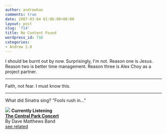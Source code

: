 ```yaml
---
author: andrewhao
comments: true
date: 2007-03-04 01:06:00+00:00
layout: post
slug: '714'
title: No Content Found
wordpress_id: 716
categories:
- Andrew 2.0
---
```


I should be burnt out by now. Surprisingly, I'm not. Reason one is Jesus. Reason two is better time management. Reason three is Alex Choy as a project partner.  
  
---  
  
Faith, not fear. I must know this.  
  
---  
  
What did Sinatra sing? "Fools rush in..."  


[![](http://ec1.images-amazon.com/images/P/B0000UJLMS.01._SCTHUMBZZZ_.jpg)](http://www.xanga.com/Amazon/Click.aspx?asin=B0000UJLMS&user=378399)
**Currently Listening**  
[**The Central Park Concert**](http://www.xanga.com/Amazon/Click.aspx?asin=B0000UJLMS&user=378399)  
By Dave Matthews Band  
[see related](http://www.xanga.com/Amazon/Click.aspx?asin=B0000UJLMS&user=378399&related=1)
